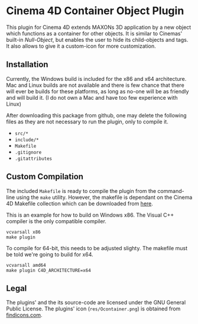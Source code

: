 # Cinema 4D Container Object Plugin

This plugin for Cinema 4D extends MAXONs 3D application by a new object which
functions as a container for other objects. It is similar to Cinemas' built-in
*Null-Object*, but enables the user to hide its child-objects and tags. It
also allows to give it a custom-icon for more customization.

## Installation

Currently, the Windows build is included for the x86 and x64 architecture. Mac
and Linux builds are not available and there is few chance that there will
ever be builds for these platforms, as long as no-one will be as friendly and
will build it. (I do not own a Mac and have too few experience with Linux)

After downloading this package from github, one may delete the following files
as they are not necessary to run the plugin, only to compile it.

- `src/*`
- `include/*`
- `Makefile`
- `.gitignore`
- `.gitattributes`

## Custom Compilation

The included `Makefile` is ready to compile the plugin from the command-line
using the `make` utility. However, the makefile is dependant on the Cinema 4D
Makefile collection which can be downloaded from [here][1].

This is an example for how to build on Windows x86. The Visual C++ compiler
is the only compatible compiler.

    vcvarsall x86
    make plugin

To compile for 64-bit, this needs to be adjusted slighty. The makefile must be
told we're going to build for x64.

    vcvarsall amd64
    make plugin C4D_ARCHITECTURE=x64

## Legal

The plugins' and the its source-code are licensed under the GNU General Public
License. The plugins' icon (`res/Ocontainer.png`) is obtained from
[findicons.com][2].

  [1]: https://github.com/NiklasRosenstein/c4d-make
  [2]: http://findicons.com/

